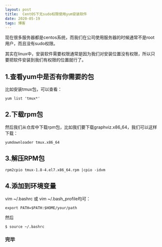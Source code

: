```yaml
---
layout: post
title:  CentOS下无sudo权限使用yum安装软件
date: 2020-05-19
tags: 博客
---
```



现在很多服务器都是centos系统，而我们在公司使用服务器的时候通常不是root用户，而且没有sudo权限。

其实在linux中，安装软件需要权限通常是因为我们对安装位置没有权限，所以只要把软件安装到我们有权限的位置就行了。

## 1.查看yum中是否有你需要的包

比如安装tmux包，可以查看：

	yum list 'tmux*'

## 2.下载rpm包

然后我们从仓库中下载rpm包，比如我们要下载graphviz.x86_64，我们可以这样下载：

	yumdownloader tmux.x86_64 


## 3.解压RPM包

	rpm2cpio tmux-1.8-4.el7.x86_64.rpm |cpio -idvm
	
## 4.添加到环境变量

vim ~/.bashrc 或 vim ~/.bash_profile均可：

	export PATH=$PATH:$HOME/your/path
	
然后

	$ source ~/.bashrc
	
### 完毕
